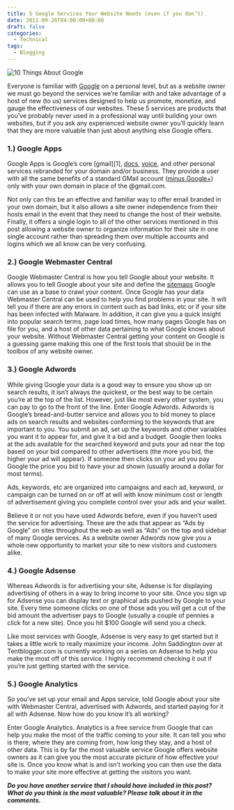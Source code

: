 ```yaml
---
title: 5 Google Services Your Website Needs (even if you don’t)
date: 2011-09-26T04:00:00+00:00
draft: false
categories:
  - Technical
tags:
  - Blogging
---
```


![10 Things About Google](/images/2011/09/10-Things-About-Google-225x179-1.jpg)

Everyone is familiar with [Google](https://www.google.com/ "Google") on a personal level, but as a website owner we must go beyond the services we’re familiar with and take advantage of a host of new (to us) services designed to help us promote, monetize, and gauge the effectiveness of our websites. These 5 services are products that you’ve probably never used in a professional way until building your own websites, but if you ask any experienced website owner you’ll quickly learn that they are more valuable than just about anything else Google offers.

### 1.) Google Apps

Google Apps is Google’s core \[gmail\]\[1\], [docs](http://docs.google.com/ "Google Docs"), [voice](http://www.google.com/voice "Google Voice"), and other personal services rebranded for your domain and/or business. They provide a user with all the same benefits of a standard GMail account ([minus Google+](/2011/08/googles-second-class-customers/)) only with your own domain in place of the @gmail.com.

Not only can this be an effective and familiar way to offer email branded in your own domain, but it also allows a site owner independence from their hosts email in the event that they need to change the host of their website. Finally, it offers a single login to all of the other services mentioned in this post allowing a website owner to organize information for their site in one single account rather than spreading them over multiple accounts and logins which we all know can be very confusing.

### 2.) Google Webmaster Central

Google Webmaster Central is how you tell Google about your website. It allows you to tell Google about your site and define the [sitemaps](http://en.wikipedia.org/wiki/Site_map "Sitemaps on Wikipedia") Google can use as a base to crawl your content. Once Google has your data Webmaster Central can be used to help you find problems in your site. It will tell you if there are any errors in content such as bad links, etc or if your site has been infected with Malware. In addition, it can give you a quick insight into popular search terms, page load times, how many pages Google has on file for you, and a host of other data pertaining to what Google knows about your website. Without Webmaster Central getting your content on Google is a guessing game making this one of the first tools that should be in the toolbox of any website owner.

### 3.) Google Adwords

While giving Google your data is a good way to ensure you show up on search results, it isn’t always the quickest, or the best way to be certain you’re at the top of the list. However, just like most every other system, you can pay to go to the front of the line. Enter Google Adwords. Adwords is Google’s bread-and-butter service and allows you to bid money to place ads on search results and websites conforming to the keywords that are important to you. You submit an ad, set up the keywords and other variables you want it to appear for, and give it a bid and a budget. Google then looks at the ads available for the searched keyword and puts your ad near the top based on your bid compared to other advertisers (the more you bid, the higher your ad will appear). If someone then clicks on your ad you pay Google the price you bid to have your ad shown (usually around a dollar for most terms).

Ads, keywords, etc are organized into campaigns and each ad, keyword, or campaign can be turned on or off at will with know minimum cost or length of advertisement giving you complete control over your ads and your wallet.

Believe it or not you have used Adwords before, even if you haven’t used the service for advertising. These are the ads that appear as “Ads by Google” on sites throughout the web as well as “Ads” on the top and sidebar of many Google services. As a website owner Adwords now give you a whole new opportunity to market your site to new visitors and customers alike.

### 4.) Google Adsense

Whereas Adwords is for advertising your site, Adsense is for displaying advertising of others in a way to bring income to your site. Once you sign up for Adsense you can display text or graphical ads pushed by Google to your site. Every time someone clicks on one of those ads you will get a cut of the bid amount the advertiser pays to Google (usually a couple of pennies a click for a new site). Once you hit $100 Google will send you a check.

Like most services with Google, Adsense is very easy to get started but it takes a little work to really maximize your income. John Saddington over at Tentblogger.com is currently working on a series on Adsense to help you make the most off of this service. I highly recommend checking it out if you’re just getting started with the service.

### 5.) Google Analytics

So you’ve set up your email and Apps service, told Google about your site with Webmaster Central, advertised with Adwords, and started paying for it all with Adsense. Now how do you know it’s all working?

Enter Google Analytics. Analytics is a free service from Google that can help you make the most of the traffic coming to your site. It can tell you who is there, where they are coming from, how long they stay, and a host of other data. This is by far the most valuable service Google offers website owners as it can give you the most accurate picture of how effective your site is. Once you know what is and isn’t working you can then use the data to make your site more effective at getting the visitors you want.

_**Do you have another service that I should have included in this post? What do you think is the most valuable? Please talk about it in the comments.**_

 [1]: http://www.gmail.com "GMail"